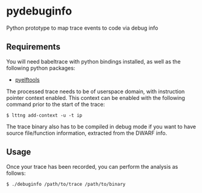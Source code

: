 # pydebuginfo
Python prototype to map trace events to code via debug info

## Requirements
You will need babeltrace with python bindings installed, as well as
the following python packages:

* [pyelftools](https://github.com/eliben/pyelftools)

The processed trace needs to be of userspace domain, with instruction
pointer context enabled. This context can be enabled with the
following command prior to the start of the trace:

    $ lttng add-context -u -t ip

The trace binary also has to be compiled in debug mode if you want to
have source file/function information, extracted from the DWARF info.

## Usage
Once your trace has been recorded, you can perform the analysis as follows:

    $ ./debuginfo /path/to/trace /path/to/binary
